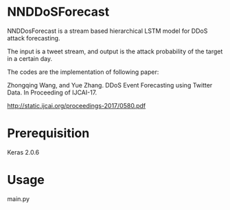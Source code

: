 NNDDoSForecast
=====
NNDDosForecast is a stream based hierarchical LSTM model for DDoS attack forecasting. 

The input is a tweet stream, and output is the attack probability of the target in a certain day.

The codes are the implementation of following paper:

Zhongqing Wang, and Yue Zhang. DDoS Event Forecasting using Twitter Data. In Proceeding of IJCAI-17.

http://static.ijcai.org/proceedings-2017/0580.pdf

Prerequisition
=====
Keras 2.0.6

Usage
=====
main.py